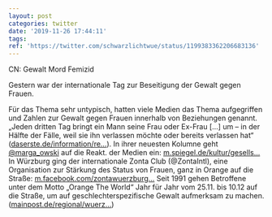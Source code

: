 ```yaml
---
layout: post
categories: twitter
date: '2019-11-26 17:44:11'
tags: 
ref: 'https://twitter.com/schwarzlichtwue/status/1199383362206683136'
---
```

CN: Gewalt Mord Femizid



Gestern war der internationale Tag zur Beseitigung der Gewalt gegen Frauen.



Für das Thema sehr untypisch, hatten viele Medien das Thema aufgegriffen und Zahlen zur Gewalt gegen Frauen innerhalb von Beziehungen genannt.
„Jeden dritten Tag bringt ein Mann seine Frau oder Ex-Frau […] um – in der Hälfte der Fälle, weil sie ihn verlassen möchte oder bereits verlassen hat“ ([daserste.de/information/re…](https://www.daserste.de/information/reportage-dokumentation/dokus/sendung/verliebt-verlobt-verpruegelt-100.html)). In ihrer neuesten Kolumne geht [@marga_owski](https://twitter.com/marga_owski) auf die Reakt. der Medien ein: [m.spiegel.de/kultur/gesells…](https://m.spiegel.de/kultur/gesellschaft/internationaler-tag-gegen-gewalt-an-frauen-maenner-reisst-euch-zusammen-a-1298288.html)
In Würzburg ging der internationale Zonta Club (@ZontaIntl), eine Organisation zur Stärkung des Status von Frauen, ganz in Orange auf die Straße: [m.facebook.com/zontawuerzburg…](https://m.facebook.com/zontawuerzburgelectra/videos/430542887893500/)
Seit 1991 gehen Betroffene unter dem Motto „Orange The World“ Jahr für Jahr vom 25.11. bis 10.12 auf die Straße, um auf geschlechterspezifische Gewalt aufmerksam zu machen. ([mainpost.de/regional/wuerz…](https://www.mainpost.de/regional/wuerzburg/Zonta-setzt-Zeichen-gegen-Gewalt-an-Frauen-und-Maedchen;art735,10355530))